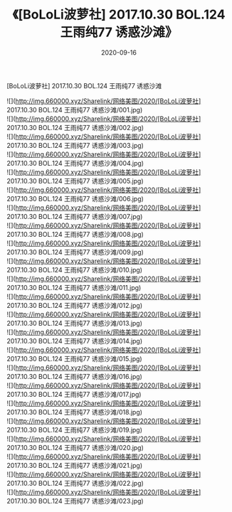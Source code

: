 ﻿---
layout: post
title:  《[BoLoLi波萝社] 2017.10.30 BOL.124 王雨纯77 诱惑沙滩》
date:   2020-09-16
img: http://img.660000.xyz/Sharelink/网络美图/2020/[BoLoLi波萝社] 2017.10.30 BOL.124 王雨纯77 诱惑沙滩/000.jpg
categories: [美女, 清纯, 唯美]
---

[BoLoLi波萝社] 2017.10.30 BOL.124 王雨纯77 诱惑沙滩

  ![](http://img.660000.xyz/Sharelink/网络美图/2020/[BoLoLi波萝社] 2017.10.30 BOL.124 王雨纯77 诱惑沙滩/001.jpg) <br> ![](http://img.660000.xyz/Sharelink/网络美图/2020/[BoLoLi波萝社] 2017.10.30 BOL.124 王雨纯77 诱惑沙滩/002.jpg) <br> ![](http://img.660000.xyz/Sharelink/网络美图/2020/[BoLoLi波萝社] 2017.10.30 BOL.124 王雨纯77 诱惑沙滩/003.jpg) <br> ![](http://img.660000.xyz/Sharelink/网络美图/2020/[BoLoLi波萝社] 2017.10.30 BOL.124 王雨纯77 诱惑沙滩/004.jpg) <br> ![](http://img.660000.xyz/Sharelink/网络美图/2020/[BoLoLi波萝社] 2017.10.30 BOL.124 王雨纯77 诱惑沙滩/005.jpg) <br> ![](http://img.660000.xyz/Sharelink/网络美图/2020/[BoLoLi波萝社] 2017.10.30 BOL.124 王雨纯77 诱惑沙滩/006.jpg) <br> ![](http://img.660000.xyz/Sharelink/网络美图/2020/[BoLoLi波萝社] 2017.10.30 BOL.124 王雨纯77 诱惑沙滩/007.jpg) <br> ![](http://img.660000.xyz/Sharelink/网络美图/2020/[BoLoLi波萝社] 2017.10.30 BOL.124 王雨纯77 诱惑沙滩/008.jpg) <br> ![](http://img.660000.xyz/Sharelink/网络美图/2020/[BoLoLi波萝社] 2017.10.30 BOL.124 王雨纯77 诱惑沙滩/009.jpg) <br> ![](http://img.660000.xyz/Sharelink/网络美图/2020/[BoLoLi波萝社] 2017.10.30 BOL.124 王雨纯77 诱惑沙滩/010.jpg) <br> ![](http://img.660000.xyz/Sharelink/网络美图/2020/[BoLoLi波萝社] 2017.10.30 BOL.124 王雨纯77 诱惑沙滩/011.jpg) <br> ![](http://img.660000.xyz/Sharelink/网络美图/2020/[BoLoLi波萝社] 2017.10.30 BOL.124 王雨纯77 诱惑沙滩/012.jpg) <br> ![](http://img.660000.xyz/Sharelink/网络美图/2020/[BoLoLi波萝社] 2017.10.30 BOL.124 王雨纯77 诱惑沙滩/013.jpg) <br> ![](http://img.660000.xyz/Sharelink/网络美图/2020/[BoLoLi波萝社] 2017.10.30 BOL.124 王雨纯77 诱惑沙滩/014.jpg) <br> ![](http://img.660000.xyz/Sharelink/网络美图/2020/[BoLoLi波萝社] 2017.10.30 BOL.124 王雨纯77 诱惑沙滩/015.jpg) <br> ![](http://img.660000.xyz/Sharelink/网络美图/2020/[BoLoLi波萝社] 2017.10.30 BOL.124 王雨纯77 诱惑沙滩/016.jpg) <br> ![](http://img.660000.xyz/Sharelink/网络美图/2020/[BoLoLi波萝社] 2017.10.30 BOL.124 王雨纯77 诱惑沙滩/017.jpg) <br> ![](http://img.660000.xyz/Sharelink/网络美图/2020/[BoLoLi波萝社] 2017.10.30 BOL.124 王雨纯77 诱惑沙滩/018.jpg) <br> ![](http://img.660000.xyz/Sharelink/网络美图/2020/[BoLoLi波萝社] 2017.10.30 BOL.124 王雨纯77 诱惑沙滩/019.jpg) <br> ![](http://img.660000.xyz/Sharelink/网络美图/2020/[BoLoLi波萝社] 2017.10.30 BOL.124 王雨纯77 诱惑沙滩/020.jpg) <br> ![](http://img.660000.xyz/Sharelink/网络美图/2020/[BoLoLi波萝社] 2017.10.30 BOL.124 王雨纯77 诱惑沙滩/021.jpg) <br> ![](http://img.660000.xyz/Sharelink/网络美图/2020/[BoLoLi波萝社] 2017.10.30 BOL.124 王雨纯77 诱惑沙滩/022.jpg) <br> ![](http://img.660000.xyz/Sharelink/网络美图/2020/[BoLoLi波萝社] 2017.10.30 BOL.124 王雨纯77 诱惑沙滩/023.jpg) <br>